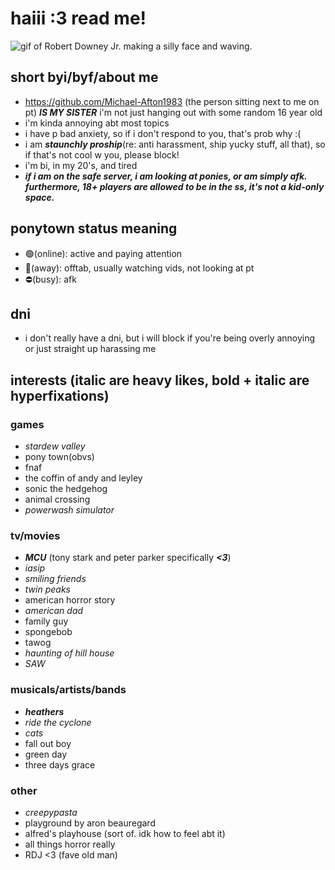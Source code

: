 # haiii :3 read me!
![gif of Robert Downey Jr. making a silly face and waving.](https://64.media.tumblr.com/272f6b93a030839733ebddcfdef335de/tumblr_mv7chh1gmf1qajc4eo1_500.gif)
## short byi/byf/about me
- https://github.com/Michael-Afton1983 (the person sitting next to me on pt) ***IS MY SISTER*** i'm not just hanging out with some random 16 year old
- i'm kinda annoying abt most topics
- i have p bad anxiety, so if i don't respond to you, that's prob why :(
- i am ***staunchly proship***(re: anti harassment, ship yucky stuff, all that), so if that's not cool w you, please block!
- i'm bi, in my 20's, and tired
- ***if i am on the safe server, i am looking at ponies, or am simply afk. furthermore, 18+ players are allowed to be in the ss, it's not a kid-only space.***
## ponytown status meaning
- 🟢(online): active and paying attention
- 🌙(away): offtab, usually watching vids, not looking at pt
- ⛔(busy): afk
## dni
- i don't really have a dni, but i will block if you're being overly annoying or just straight up harassing me
## interests (italic are heavy likes, bold + italic are hyperfixations)
### games
- *stardew valley*
- pony town(obvs)
- fnaf
- the coffin of andy and leyley
- sonic the hedgehog
- animal crossing
- *powerwash simulator*
### tv/movies
- ***MCU*** (tony stark and peter parker specifically ***<3***)
- *iasip*
- *smiling friends*
- *twin peaks*
- american horror story
- *american dad*
- family guy
- spongebob
- tawog
- *haunting of hill house*
- *SAW*
### musicals/artists/bands
- ***heathers***
- *ride the cyclone*
- *cats*
- fall out boy
- green day
- three days grace
### other
- *creepypasta*
- playground by aron beauregard
- alfred's playhouse (sort of. idk how to feel abt it)
- all things horror really
- RDJ <3 (fave old man)

